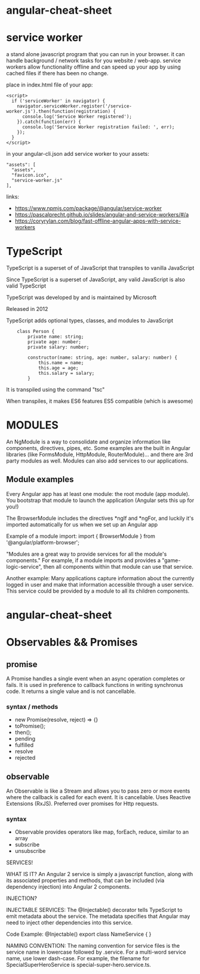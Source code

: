 # angular-cheat-sheet

# service worker
a stand alone javascript program that you can run in your browser. it can handle background / network tasks for you website / web-app. service workers allow functionality offline and can speed up your app by using cached files if there has been no change.

place in index.html file of your app:
```
<script>
  if ('serviceWorker' in navigator) {
    navigator.serviceWorker.register('/service-worker.js').then(function(registration) {
      console.log('Service Worker registered');
    }).catch(function(err) {
      console.log('Service Worker registration failed: ', err);
    });
  }
</script>
```

in your angular-cli.json add service worker to your assets:
```
"assets": [
  "assets",
  "favicon.ico",
  "service-worker.js"
],
```

links:
- https://www.npmjs.com/package/@angular/service-worker
- https://pascalprecht.github.io/slides/angular-and-service-workers/#/a
- https://coryrylan.com/blog/fast-offline-angular-apps-with-service-workers

# TypeScript

TypeScript is a superset of of JavaScript that transpiles to vanilla JavaScript

Since TypeScript is a superset of JavaScript, any valid JavaScript is also valid TypeScript

TypeScript was developed by and is maintained by Microsoft

Released in 2012

TypeScript adds optional types, classes, and modules to JavaScript 

        class Person {
            private name: string;
            private age: number;
            private salary: number;

            constructor(name: string, age: number, salary: number) {
                this.name = name;
                this.age = age;
                this.salary = salary;
            }

It is transpiled using the command "tsc"

When transpiles, it makes ES6 features ES5 compatible (which is awesome)

<h1>MODULES</h1>

<p>An NgModule is a way to consolidate and organize information like components, directives, pipes, etc.  Some examples are the built in Angular libraries (like FormsModule, HttpModule, RouterModule)... and there are 3rd party modules as well. Modules can also add services to our applications.</p>

<h2>Module examples</h2>
<p>Every Angular app has at least one module: the root module (app module).  You bootstrap that module to launch the application (Angular sets this up for you!)</p>

<p>The BrowserModule includes the directives *ngIf and *ngFor, and luckily it's imported automatically for us when we set up an Angular app</p>

<p>Example of a module import: import { BrowserModule } from '@angular/platform-browser';</p>

<p>"Modules are a great way to provide services for all the module's components."  For example, if a module imports and provides a "game-logic-service", then all components within that module can use that service.</p>

<p>Another example:  Many applications capture information about the currently logged in user and make that information accessible through a user service.  This service could be provided by a module to all its children components.</p>

# angular-cheat-sheet

# Observables && Promises

## promise
A Promise handles a single event when an async operation completes or fails. It is used in preference to callback functions in writing synchronus code. It returns a single value and is not cancellable. 

### syntax / methods
* new Promise(resolve, reject) => {}
* toPromise();
* then();
* pending
* fulfilled
* resolve
* rejected


## observable
An Observable is like a Stream and allows you to pass zero or more events where the callback is called for each event. It is cancellable. Uses Reactive Extensions (RxJS). Preferred over promises for Http requests. 



### syntax
* Observable provides operators like map, forEach, reduce, similar to an array
* subscribe
* unsubscribe

SERVICES!

WHAT IS IT?
An Angular 2 service is simply a javascript function, along with its associated properties and methods, that can be included (via dependency injection) into Angular 2 components.

INJECTION?

INJECTABLE SERVICES:
The @Injectable() decorator tells TypeScript to emit metadata about the service. The metadata specifies that Angular may need to inject other dependencies into this service.

Code Example:
@Injectable()
export class NameService {
}



NAMING CONVENTION:
The naming convention for service files is the service name in lowercase followed by .service. For a multi-word service name, use lower dash-case. For example, the filename for SpecialSuperHeroService is special-super-hero.service.ts.
